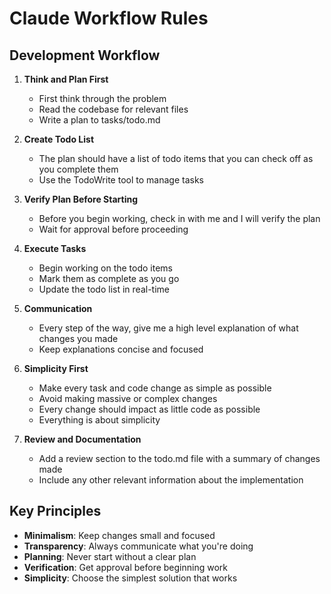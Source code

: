 # Claude Workflow Rules

## Development Workflow

1. **Think and Plan First**
   - First think through the problem
   - Read the codebase for relevant files
   - Write a plan to tasks/todo.md

2. **Create Todo List**
   - The plan should have a list of todo items that you can check off as you complete them
   - Use the TodoWrite tool to manage tasks

3. **Verify Plan Before Starting**
   - Before you begin working, check in with me and I will verify the plan
   - Wait for approval before proceeding

4. **Execute Tasks**
   - Begin working on the todo items
   - Mark them as complete as you go
   - Update the todo list in real-time

5. **Communication**
   - Every step of the way, give me a high level explanation of what changes you made
   - Keep explanations concise and focused

6. **Simplicity First**
   - Make every task and code change as simple as possible
   - Avoid making massive or complex changes
   - Every change should impact as little code as possible
   - Everything is about simplicity

7. **Review and Documentation**
   - Add a review section to the todo.md file with a summary of changes made
   - Include any other relevant information about the implementation

## Key Principles

- **Minimalism**: Keep changes small and focused
- **Transparency**: Always communicate what you're doing
- **Planning**: Never start without a clear plan
- **Verification**: Get approval before beginning work
- **Simplicity**: Choose the simplest solution that works